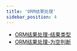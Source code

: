 ```yaml
---
title: 'ORM结果处理'
sidebar_position: 4
---
```


- [ORM结果处理-结果类型](output/goframe-v2.4-md/核心组件-重点/数据库ORM/ORM结果处理/ORM结果处理-结果类型)
- [ORM结果处理-为空判断](output/goframe-v2.4-md/核心组件-重点/数据库ORM/ORM结果处理/ORM结果处理-为空判断)
